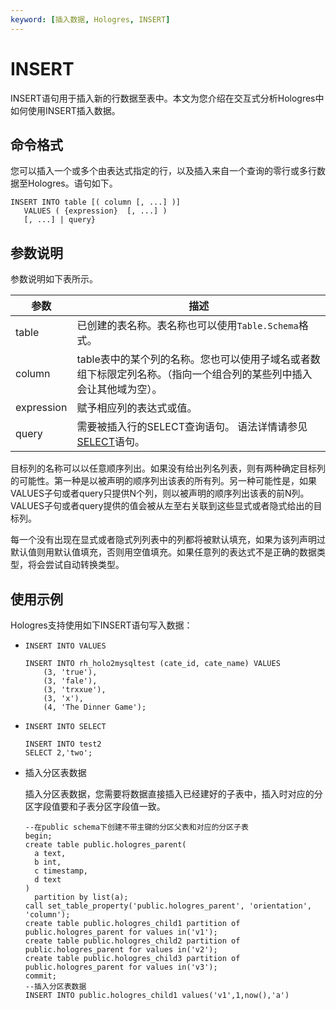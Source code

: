 ```yaml
---
keyword: [插入数据, Hologres, INSERT]
---
```


# INSERT

INSERT语句用于插入新的行数据至表中。本文为您介绍在交互式分析Hologres中如何使用INSERT插入数据。

## 命令格式

您可以插入一个或多个由表达式指定的行，以及插入来自一个查询的零行或多行数据至Hologres。语句如下。

```
INSERT INTO table [( column [, ...] )]
   VALUES ( {expression}  [, ...] ) 
   [, ...] | query}
```

## 参数说明

参数说明如下表所示。

|参数|描述|
|--|--|
|table|已创建的表名称。表名称也可以使用`Table.Schema`格式。 |
|column|table表中的某个列的名称。您也可以使用子域名或者数组下标限定列名称。（指向一个组合列的某些列中插入会让其他域为空）。 |
|expression|赋予相应列的表达式或值。|
|query|需要被插入行的SELECT查询语句。 语法详情请参见[SELECT](/intl.zh-CN/SQL参考/DML&DQL/SELECT.md)语句。|

目标列的名称可以以任意顺序列出。如果没有给出列名列表，则有两种确定目标列的可能性。第一种是以被声明的顺序列出该表的所有列。另一种可能性是，如果VALUES子句或者query只提供N个列，则以被声明的顺序列出该表的前N列。VALUES子句或者query提供的值会被从左至右关联到这些显式或者隐式给出的目标列。

每一个没有出现在显式或者隐式列列表中的列都将被默认填充，如果为该列声明过默认值则用默认值填充，否则用空值填充。如果任意列的表达式不是正确的数据类型，将会尝试自动转换类型。

## 使用示例

Hologres支持使用如下INSERT语句写入数据：

-   `INSERT INTO VALUES`

    ```
    INSERT INTO rh_holo2mysqltest (cate_id, cate_name) VALUES
        (3, 'true'),
        (3, 'fale'),
        (3, 'trxxue'),
        (3, 'x'),
        (4, 'The Dinner Game');
    ```

-   `INSERT INTO SELECT`

    ```
    INSERT INTO test2
    SELECT 2,'two';
    ```

-   插入分区表数据

    插入分区表数据，您需要将数据直接插入已经建好的子表中，插入时对应的分区字段值要和子表分区字段值一致。

    ```
    --在public schema下创建不带主键的分区父表和对应的分区子表
    begin;
    create table public.hologres_parent(
      a text, 
      b int, 
      c timestamp, 
      d text
    ) 
      partition by list(a);
    call set_table_property('public.hologres_parent', 'orientation', 'column');           
    create table public.hologres_child1 partition of public.hologres_parent for values in('v1');
    create table public.hologres_child2 partition of public.hologres_parent for values in('v2');
    create table public.hologres_child3 partition of public.hologres_parent for values in('v3');
    commit;
    --插入分区表数据
    INSERT INTO public.hologres_child1 values('v1',1,now(),'a')
    ```


